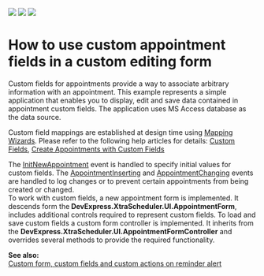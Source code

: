 <!-- default badges list -->
![](https://img.shields.io/endpoint?url=https://codecentral.devexpress.com/api/v1/VersionRange/128636295/18.1.3%2B)
[![](https://img.shields.io/badge/Open_in_DevExpress_Support_Center-FF7200?style=flat-square&logo=DevExpress&logoColor=white)](https://supportcenter.devexpress.com/ticket/details/E2782)
[![](https://img.shields.io/badge/📖_How_to_use_DevExpress_Examples-e9f6fc?style=flat-square)](https://docs.devexpress.com/GeneralInformation/403183)
<!-- default badges end -->
# How to use custom appointment fields in a custom editing form


<p>Custom fields for appointments provide a way to associate arbitrary information with an appointment. This example represents a simple application that enables you to display, edit and save data contained in appointment custom fields. The application uses MS Access database as the data source.<br> 
  
Custom field mappings are established at design time using <a href="http://documentation.devexpress.com/#WindowsForms/CustomDocument4227"><u>Mapping Wizards</u></a>. Please refer to the following help articles for details:
  <a href="https://docs.devexpress.com/WindowsForms/17137/controls-and-libraries/scheduler/data-binding/mappings/custom-fields"><u>Custom Fields</u></a>, 
  <a href="https://docs.devexpress.com/WindowsForms/5228/controls-and-libraries/scheduler/examples/data-binding/how-to-create-appointments-with-custom-fields"><u>Create Appointments with Custom Fields</u></a>
  
The <a href="http://documentation.devexpress.com/#WindowsForms/DevExpressXtraSchedulerSchedulerControl_InitNewAppointmenttopic"><u>InitNewAppointment</u></a> event is handled to specify initial values for custom fields. The <a href="http://documentation.devexpress.com/#CoreLibraries/DevExpressXtraSchedulerSchedulerStorageBase_AppointmentInsertingtopic"><u>AppointmentInserting</u></a> and <a href="http://documentation.devexpress.com/#CoreLibraries/DevExpressXtraSchedulerSchedulerStorageBase_AppointmentChangingtopic"><u>AppointmentChanging</u></a> events are handled to log changes or to prevent certain appointments from being created or changed.<br> To work with custom fields, a new appointment form is implemented. It descends form the<strong> DevExpress.XtraScheduler.UI.AppointmentForm</strong>, includes additional controls required to represent custom fields. To load and save custom fields a custom form controller is implemented. It inherits from the <strong>DevExpress.XtraScheduler.UI.AppointmentFormController</strong> and overrides several methods to provide the required functionality.</p>
<p><strong>See also:</strong><strong><br></strong><a href="https://www.devexpress.com/Support/Center/p/E382">Custom form, custom fields and custom actions on reminder alert</a></p>
